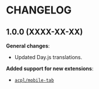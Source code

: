 CHANGELOG
=========


1.0.0 (XXXX-XX-XX)
------------------

**General changes**:

* Updated Day.js translations.


**Added support for new extensions**:

* [`acpl/mobile-tab`](https://github.com/android-com-pl/mobile-tab)


